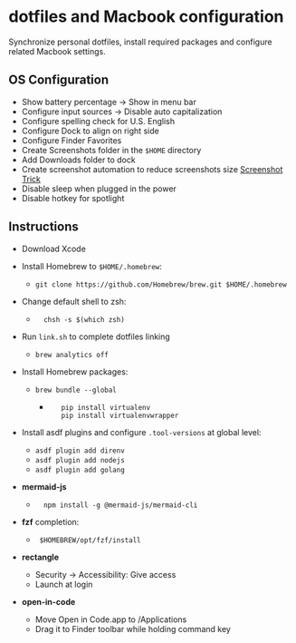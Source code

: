 # dotfiles and Macbook configuration

Synchronize personal dotfiles, install required packages and configure related Macbook settings.

## OS Configuration

- Show battery percentage -> Show in menu bar
- Configure input sources -> Disable auto capitalization
- Configure spelling check for U.S. English
- Configure Dock to align on right side
- Configure Finder Favorites
- Create Screenshots folder in the `$HOME` directory
- Add Downloads folder to dock
- Create screenshot automation to reduce screenshots size [Screenshot Trick](https://about.gitlab.com/blog/2020/01/30/simple-trick-for-smaller-screenshots/)
- Disable sleep when plugged in the power
- Disable hotkey for spotlight

## Instructions

- Download Xcode
- Install Homebrew to `$HOME/.homebrew`:
  - `git clone https://github.com/Homebrew/brew.git $HOME/.homebrew`
- Change default shell to zsh:

  - ```shell
      chsh -s $(which zsh)
     ```

- Run `link.sh` to complete dotfiles linking
  - `brew analytics off`
- Install Homebrew packages:
  - `brew bundle --global`

    - ```shell
         pip install virtualenv
         pip install virtualenvwrapper
        ```

- Install asdf plugins and configure `.tool-versions` at global level:
  - `asdf plugin add direnv`
  - `asdf plugin add nodejs`
  - `asdf plugin add golang`

- **mermaid-js**
  - ```shell
      npm install -g @mermaid-js/mermaid-cli
      ```

- **fzf** completion:

  - ```shell
     $HOMEBREW/opt/fzf/install
     ```

- **rectangle**
  - Security -> Accessibility: Give access
  - Launch at login
- **open-in-code**
  - Move Open in Code.app to /Applications
  - Drag it to Finder toolbar while holding command key
